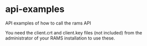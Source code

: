 # api-examples
API examples of how to call the rams API

You need the client.crt and client.key files (not included) from the administrator of your RAMS installation to use these.
